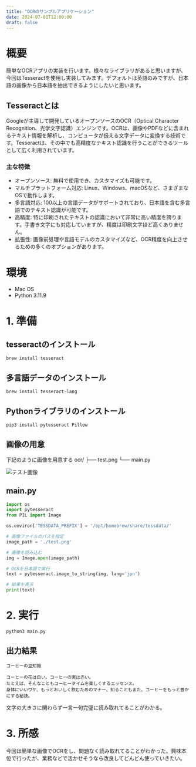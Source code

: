 ```yaml
---
title: "OCRのサンプルアプリケーション"
date: 2024-07-01T12:00:00
draft: false
---
```


# 概要
簡単なOCRアプリの実装を行います。様々なライブラリがあると思いますが、今回はTesseractを使用し実装してみます。デフォルトは英語のみですが、日本語の画像から日本語を抽出できるようにしたいと思います。

## Tesseractとは
Googleが主導して開発しているオープンソースのOCR（Optical Character Recognition、光学文字認識）エンジンです。OCRは、画像やPDFなどに含まれるテキスト情報を解析し、コンピュータが扱える文字データに変換する技術です。Tesseractは、その中でも高精度なテキスト認識を行うことができるツールとして広く利用されています。

### 主な特徴
- オープンソース: 無料で使用でき、カスタマイズも可能です。
- マルチプラットフォーム対応: Linux、Windows、macOSなど、さまざまなOSで動作します。
- 多言語対応: 100以上の言語データがサポートされており、日本語を含む多言語でのテキスト認識が可能です。
- 高精度: 特に印刷されたテキストの認識において非常に高い精度を誇ります。手書き文字にも対応していますが、精度は印刷文字ほど高くありません。
- 拡張性: 画像前処理や言語モデルのカスタマイズなど、OCR精度を向上させるための多くのオプションがあります。

# 環境
- Mac OS
- Python 3.11.9

# 1. 準備
## tesseractのインストール
```
brew install tesseract
```
## 多言語データのインストール
```
brew install tesseract-lang
```

## Pythonライブラリのインストール
```
pip3 install pytesseract Pillow
```

## 画像の用意
下記のように画像を用意する
ocr/
├── test.png
└── main.py

![テスト画像](/kei-ta-blog-go/test.png)

## main.py
```py
import os
import pytesseract
from PIL import Image

os.environ['TESSDATA_PREFIX'] = '/opt/homebrew/share/tessdata/'

# 画像ファイルのパスを指定
image_path = './test.png'

# 画像を読み込む
img = Image.open(image_path)

# OCRを日本語で実行
text = pytesseract.image_to_string(img, lang='jpn')

# 結果を表示
print(text)
```

# 2. 実行
```
python3 main.py
```
## 出力結果
```
コーヒーの豆知識

コーヒーの花は白い。コーヒーの実は赤い。
たとえば、そんなこともコーヒータイムを楽しくするエッセンス。
身体にいいワケ、もっとおいしく飲むためのマナー、知ることもまた、コーヒーをもっと豊かにする秘訣。
```
文字の大きさに関わらず一言一句完璧に読み取れてることがわかる。

# 3. 所感
今回は簡単な画像でOCRをし、問題なく読み取れてることがわかった。興味本位で行ったが、業務などで活かせそうなら改良してどんどん使っていきたい。